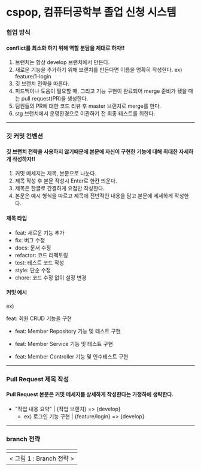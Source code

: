 # cspop, 컴퓨터공학부 졸업 신청 시스템

### 협업 방식
#### conflict를 최소화 하기 위해 역할 분담을 제대로 하자!!

1. 브랜치는 항상 develop 브랜치에서 만든다.
2. 새로운 기능을 추가하기 위해 브랜치를 만든다면 이름을 명확히 작성한다. ex) feature/1-login
3. 깃 브랜치 전략을 따른다.
4. 피드백이나 도움이 필요할 때, 그리고 기능 구현이 완료되어 merge 준비가 됐을 때는 pull request(PR)을 생성한다.
5. 팀원들의 PR에 대한 코드 리뷰 후 master 브랜치로 merge를 한다.
6. stg 브랜치에서 운영환경으로 이관하기 전 최종 테스트를 취한다.

---

### 깃 커밋 컨벤션
#### 깃 브랜치 전략을 사용하지 않기때문에 본문에 자신이 구현한 기능에 대해 최대한 자세하게 작성하자!!

1. 커밋 메세지는 제목, 본문으로 나눈다.
2. 제목 작성 후 본문 작성시 Enter로 한칸 띄운다.
3. 제목은 한글로 간결하게 요점만 작성한다.
4. 본문은 예시 형식을 따르고 제목에 전반적인 내용을 담고 본문에 세세하게 작성한다.

#### 제목 타입

- feat: 새로운 기능 추가
- fix: 버그 수정
- docs: 문서 수정
- refactor: 코드 리펙토링
- test: 테스트 코드 작성
- style: 단순 수정
- chore: 코드 수정 없이 설정 변경

#### 커밋 예시
ex)

feat: 회원 CRUD 기능을 구현
* feat: Member Repository 기능 및 테스트 구현

* feat: Member Service 기능 및 테스트 구현

* feat: Member Controller 기능 및 인수테스트 구현

---

### Pull Request 제목 작성
#### Pull Request 본문은 커밋 메세지를 상세하게 작성한다는 가정하에 생략한다.

- "작업 내용 요약" | {작업 브랜치} => {develop} 
  - ex) 로그인 기능 구현 | {feature/login} => {develop}

---

### branch 전략
| <img title="" src="./wiki/images/branch_plan.png" alt="" data-align="center"> |
|:---------------------------------------------------------------------------------:|
|                              < 그림 1 : Branch 전략 >                           |

